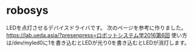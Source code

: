 # robosys

LEDを点灯させるデバイスドライバです。
次のページを参考に作りました。https://lab.ueda.asia/?presenpress=ロボットシステム学2016第6回
使い方は/dev/myled0に1を書き込むとLEDが光り0を書き込むとLEDが消灯します。
